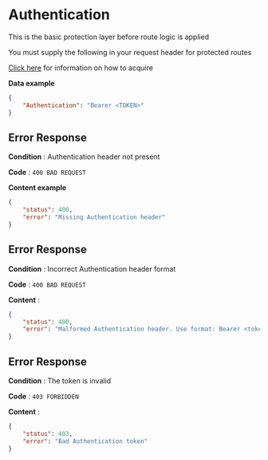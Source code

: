 # Authentication

This is the basic protection layer before route logic is applied

You must supply the following in your request header for protected routes

[Click here](user/put.md) for information on how to acquire

**Data example**

```json
{
    "Authentication": "Bearer <TOKEN>"
}
```

## Error Response

**Condition** : Authentication header not present

**Code** : `400 BAD REQUEST`

**Content example**

```json
{
    "status": 400,
    "error": "Missing Authentication header"
}
```

## Error Response

**Condition** : Incorrect Authentication header format

**Code** : `400 BAD REQUEST`

**Content** :

```json
{
    "status": 400,
    "error": "Malformed Authentication header. Use format: Bearer <token>"
}
```

## Error Response

**Condition** : The token is invalid

**Code** : `403 FORBIDDEN`

**Content** :

```json
{
    "status": 403,
    "error": "Bad Authentication token"
}
```